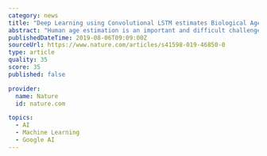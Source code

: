 ```yaml
---
category: news
title: "Deep Learning using Convolutional LSTM estimates Biological Age from Physical Activity"
abstract: "Human age estimation is an important and difficult challenge. Different biomarkers and numerous approaches have been studied for biological age estimation, each with its advantages and limitations. In this work, we investigate whether physical activity can ..."
publishedDateTime: 2019-08-06T09:09:00Z
sourceUrl: https://www.nature.com/articles/s41598-019-46850-0
type: article
quality: 35
score: 35
published: false

provider:
  name: Nature
  id: nature.com

topics:
  - AI
  - Machine Learning
  - Google AI
---
```

